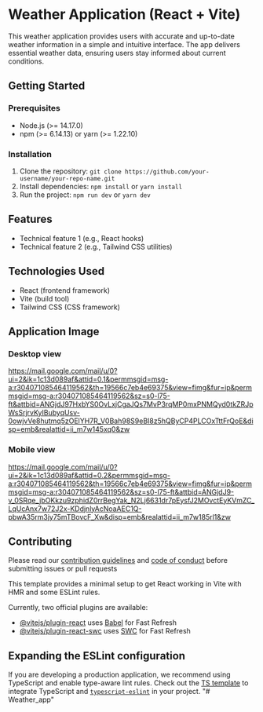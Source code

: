 # Weather Application (React + Vite)

This weather application provides users with accurate and up-to-date weather information in a simple and intuitive interface. The app delivers essential weather data, ensuring users stay informed about current conditions.

## Getting Started
### Prerequisites
* Node.js (>= 14.17.0)
* npm (>= 6.14.13) or yarn (>= 1.22.10)

### Installation
1. Clone the repository: `git clone https://github.com/your-username/your-repo-name.git`
2. Install dependencies: `npm install` or `yarn install`
3. Run the project: `npm run dev` or `yarn dev`

## Features
* Technical feature 1 (e.g., React hooks)
* Technical feature 2 (e.g., Tailwind CSS utilities)

## Technologies Used
* React (frontend framework)
* Vite (build tool)
* Tailwind CSS (CSS framework)

## Application Image
### Desktop view
https://mail.google.com/mail/u/0?ui=2&ik=1c13d089af&attid=0.1&permmsgid=msg-a:r304071085464119562&th=19566c7eb4e69375&view=fimg&fur=ip&permmsgid=msg-a:r304071085464119562&sz=s0-l75-ft&attbid=ANGjdJ97HxbYS0OvLxjCgaJQs7MvP3rqMP0mxPNMQyd0tkZRJpWsSrjrvKyIBubyqUsv-0owjvVe8hutmq5zOElYH7R_V0Bah98S9eBI8z5hQByCP4PLCOxTttFrQoE&disp=emb&realattid=ii_m7w145xq0&zw

### Mobile view
https://mail.google.com/mail/u/0?ui=2&ik=1c13d089af&attid=0.2&permmsgid=msg-a:r304071085464119562&th=19566c7eb4e69375&view=fimg&fur=ip&permmsgid=msg-a:r304071085464119562&sz=s0-l75-ft&attbid=ANGjdJ9-v_0SRqe_jbOKkzu9zphidZ0rrBegYak_N2Lj6631dr7pEysfJ2MOvctEyKVmZC_LqUcAnx7w72J2x-KDdjnlyAcNoaAEC1Q-pbwA35rm3jy75mTBovcF_Xw&disp=emb&realattid=ii_m7w185rl1&zw

## Contributing
Please read our [contribution guidelines](CONTRIBUTING.md) and [code of conduct](CODE_OF_CONDUCT.md) before submitting issues or pull requests

This template provides a minimal setup to get React working in Vite with HMR and some ESLint rules.

Currently, two official plugins are available:

- [@vitejs/plugin-react](https://github.com/vitejs/vite-plugin-react/blob/main/packages/plugin-react/README.md) uses [Babel](https://babeljs.io/) for Fast Refresh
- [@vitejs/plugin-react-swc](https://github.com/vitejs/vite-plugin-react-swc) uses [SWC](https://swc.rs/) for Fast Refresh

## Expanding the ESLint configuration

If you are developing a production application, we recommend using TypeScript and enable type-aware lint rules. Check out the [TS template](https://github.com/vitejs/vite/tree/main/packages/create-vite/template-react-ts) to integrate TypeScript and [`typescript-eslint`](https://typescript-eslint.io) in your project.
"# Weather_app" 
